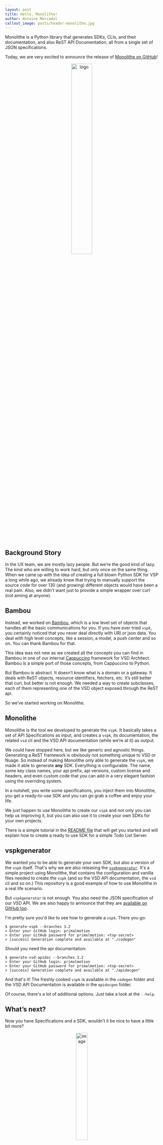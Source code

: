 ```yaml
---
layout: post
title: Hello, Monolithe!
author: Antoine Mercadal
callout_image: posts/header-monolithe.jpg
---
```


Monolithe is a Python library that generates SDKs, CLIs, and their documentation, and also ReST API Documentation, all from a single set of JSON specifications.

Today, we are very excited to announce the release of [Monolithe on GitHub](https://github.com/nuagenetworks/monolithe)!

<figure><center><img width="40%" src="{{site.baseurl}}/img/posts/monolithe-logo.png" alt="logo"></center></figure>

## Background Story

In the UX team, we are mostly lazy people. But we’re the good kind of lazy. The kind who are willing to work hard, but only once on the same thing. When we came up with the idea of creating a full blown Python SDK for VSP a long while ago, we already knew that trying to manually support the source code for over 130 (and growing) different objects would have been a real pain. Also, we didn’t want just to provide a simple wrapper over curl (not aiming at anyone).

## Bambou

Instead, we worked on [Bambou](https://github.com/nuagenetworks/bambou), which is a low level set of objects that handles all the basic communications for you. If you have ever tried `vspk`, you certainly noticed that you never deal directly with URI or json data. You deal with high level concepts, like a session, a model, a push center and so on. You can thank Bambou for that.

This idea was not new as we created all the concepts you can find in Bambou in one of our internal [Cappuccino](http://cappuccino-project.org) framework for VSD Architect. Bambou is a simple port of those concepts, from Cappuccino to Python.

But Bambou is abstract. It doesn’t know what is a domain or a gateway. It deals with ReST objects, resource identifiers, fetchers, etc. It’s still better that curl, but better is not enough. We needed a way to create subclasses, each of them representing one of the VSD object exposed through the ReST api.

So we’ve started working on Monolithe.

## Monolithe

Monolithe is the tool we developed to generate the `vspk`. It basically takes a set of API Specifications as input, and creates a `vspk`, its documentation, the related `vsd` cli and the VSD API documentation (while we’re at it) as output.

We could have stopped here, but we like generic and agnostic things. Generating a ReST framework is obvisouly not something unique to VSD or Nuage. So instead of making Monolithe only able to generate the `vspk`, we made it able to generate **any** SDK. Everything is configurable. The name, some key class names, your api prefix, api versions, custom license and headers, and even custom code that you can add in a very elegant fashion using the overriding system.

In a nutshell, you write some specifications, you inject them into Monolithe, you get a ready-to-use SDK and you can go grab a coffee and enjoy your life.

We just happen to use Monolithe to create our `vspk` and not only you can help us improving it, but you can also use it to create your own SDKs for your own projects.

There is a simple tutorial in the [README file](https://github.com/nuagenetworks/monolithe/blob/master/README.md) that will get you started and will explain how to create a ready to use SDK for a simple Todo List Server.

## vspkgenerator

We wanted you to be able to generate your own SDK, but also a version of the `vspk` itself. That's why we are also releasing the [`vspkgenerator`](https://github.com/nuagenetworks/vspkgenerator). It's a simple project using Monolithe, that contains the configuration and vanilla files needed to create the `vspk` (and so the VSD API documentation, the `vsd` cli and so on.) This repository is a good example of how to use Monolithe in a real life scenario.

But `vspkgenerator` is not enough. You also need the JSON specification of our VSD API. We are also happy to announce that they are [available on GitHub too](https://github.com/nuagenetworks/vsd-api-specifications).

I'm pretty sure you'd like to see how to generate a `vspk`. There you go:

    $ generate-vspk --branches 3.2
    > Enter your GitHub login: primalmotion
    > Enter your GitHub password for primalmotion: <top-secret>
    > [success] Generation complete and available at "./codegen"

Should you need the api documentation:

    $ generate-vsd-apidoc --branches 3.2
    > Enter your GitHub login: primalmotion
    > Enter your GitHub password for primalmotion: <top-secret>
    > [success] Generation complete and available at "./apidocgen"

And that's it! The freshly cooked `vspk` is available in the `codegen` folder and the VSD API Documentation is available in the `apidocgen` folder.

Of course, there's a lot of additional options. Just take a look at the `--help`.

## What’s next?

Now you have Specifications and a SDK, wouldn’t it be nice to have a little bit more?

<figure><center><img width="30%" src="{{ site.baseurl }}/img/posts/we-have-a-plan.png" alt="image"></center></figure>

Stay tuned, because Monolithe is really just the beginning ;)
